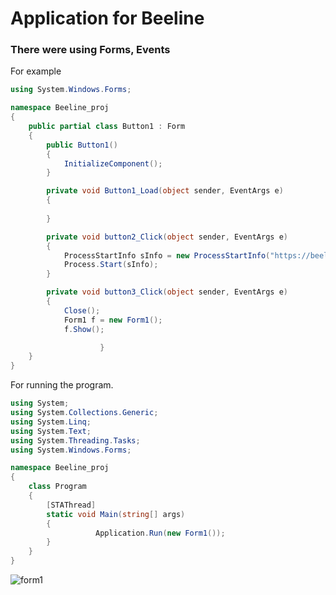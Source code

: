 # Application for Beeline
<h3>There were using Forms, Events</h3>

For example 
```C# 
using System.Windows.Forms;

namespace Beeline_proj
{
    public partial class Button1 : Form
    {
        public Button1()
        {
            InitializeComponent();
        }

        private void Button1_Load(object sender, EventArgs e)
        {
            
        }

        private void button2_Click(object sender, EventArgs e)
        {
            ProcessStartInfo sInfo = new ProcessStartInfo("https://beeline.am/am/Catalog/Packages/Mobile-Packages/TP-Smart-/Prepaid-Smart/Smart-1500/p/ALL_1_P#");
            Process.Start(sInfo);
        }

        private void button3_Click(object sender, EventArgs e)
        {
            Close();
            Form1 f = new Form1();
            f.Show();

                    }
    }
}
```
For running the program.
```C#
using System;
using System.Collections.Generic;
using System.Linq;
using System.Text;
using System.Threading.Tasks;
using System.Windows.Forms;

namespace Beeline_proj
{
    class Program
    {
        [STAThread]
        static void Main(string[] args)
        {
                   Application.Run(new Form1());
        }
    }
}
```

![form1](https://cloud.githubusercontent.com/assets/20840005/22259987/e314b188-e280-11e6-9c00-7d0777621414.gif)

